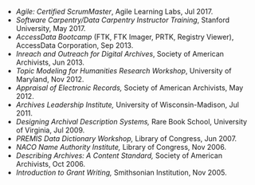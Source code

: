 * *Agile: Certified ScrumMaster*, Agile Learning Labs, Jul 2017.
* *Software Carpentry/Data Carpentry Instructor Training*, Stanford University, May 2017.
* *AccessData Bootcamp* (FTK, FTK Imager, PRTK, Registry Viewer), AccessData Corporation, Sep 2013.
* *Inreach and Outreach for Digital Archives*, Society of American Archivists, Jun 2013.
* *Topic Modeling for Humanities Research Workshop*, University of Maryland, Nov 2012.
* *Appraisal of Electronic Records,* Society of American Archivists, May 2012.
* *Archives Leadership Institute,* University of Wisconsin-Madison, Jul 2011.
* *Designing Archival Description Systems,* Rare Book School, University of Virginia, Jul 2009.
* *PREMIS Data Dictionary Workshop,* Library of Congress, Jun 2007.
* *NACO Name Authority Institute,* Library of Congress, Nov 2006.
* *Describing Archives: A Content Standard,* Society of American Archivists, Oct 2006.
* *Introduction to Grant Writing,* Smithsonian Institution, Nov 2005.